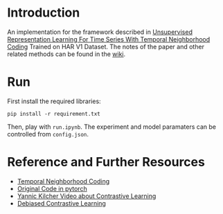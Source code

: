 <!-- #region -->
# Introduction

An implementation for the framework described in [Unsupervised Representation Learning For Time Series With Temporal Neighborhood Coding](https://openreview.net/pdf?id=8qDwejCuCN) Trained on HAR V1 Dataset. The notes of the paper and other related methods can be found in the [wiki](https://github.com/uzi0espil/research-papers-implementation/wiki/Temporal-Neighborhood-Coding).

# Run

First install the required libraries:

~~~shell
pip install -r requirement.txt
~~~

Then, play with `run.ipynb`. The experiment and model paramaters can be controlled from `config.json`.


# Reference and Further Resources

- [Temporal Neighborhood Coding](https://openreview.net/pdf?id=8qDwejCuCN)
- [Original Code in pytorch](https://github.com/sanatonek/TNC_representation_learning)
- [Yannic Kilcher Video about Contrastive Learning](https://www.youtube.com/watch?v=MpdbFLXOOIw&ab_channel=YannicKilcher)
- [Debiased Contrastive Learning](https://arxiv.org/pdf/2007.00224.pdf)
<!-- #endregion -->
